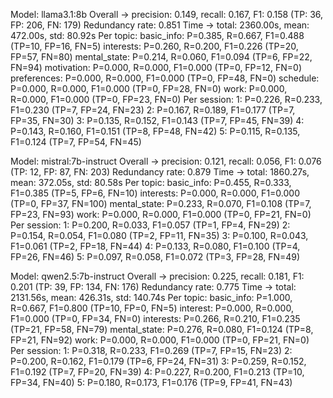 Model: llama3.1:8b
  Overall -> precision: 0.149, recall: 0.167, F1: 0.158 (TP: 36, FP: 206, FN: 179)
  Redundancy rate: 0.851
  Time -> total: 2360.00s, mean: 472.00s, std: 80.92s
  Per topic:
    basic_info: P=0.385, R=0.667, F1=0.488 (TP=10, FP=16, FN=5)
    interests: P=0.260, R=0.200, F1=0.226 (TP=20, FP=57, FN=80)
    mental_state: P=0.214, R=0.060, F1=0.094 (TP=6, FP=22, FN=94)
    motivation: P=0.000, R=0.000, F1=0.000 (TP=0, FP=12, FN=0)
    preferences: P=0.000, R=0.000, F1=0.000 (TP=0, FP=48, FN=0)
    schedule: P=0.000, R=0.000, F1=0.000 (TP=0, FP=28, FN=0)
    work: P=0.000, R=0.000, F1=0.000 (TP=0, FP=23, FN=0)
  Per session:
    1: P=0.226, R=0.233, F1=0.230 (TP=7, FP=24, FN=23)
    2: P=0.167, R=0.189, F1=0.177 (TP=7, FP=35, FN=30)
    3: P=0.135, R=0.152, F1=0.143 (TP=7, FP=45, FN=39)
    4: P=0.143, R=0.160, F1=0.151 (TP=8, FP=48, FN=42)
    5: P=0.115, R=0.135, F1=0.124 (TP=7, FP=54, FN=45)

Model: mistral:7b-instruct
  Overall -> precision: 0.121, recall: 0.056, F1: 0.076 (TP: 12, FP: 87, FN: 203)
  Redundancy rate: 0.879
  Time -> total: 1860.27s, mean: 372.05s, std: 80.58s
  Per topic:
    basic_info: P=0.455, R=0.333, F1=0.385 (TP=5, FP=6, FN=10)
    interests: P=0.000, R=0.000, F1=0.000 (TP=0, FP=37, FN=100)
    mental_state: P=0.233, R=0.070, F1=0.108 (TP=7, FP=23, FN=93)
    work: P=0.000, R=0.000, F1=0.000 (TP=0, FP=21, FN=0)
  Per session:
    1: P=0.200, R=0.033, F1=0.057 (TP=1, FP=4, FN=29)
    2: P=0.154, R=0.054, F1=0.080 (TP=2, FP=11, FN=35)
    3: P=0.100, R=0.043, F1=0.061 (TP=2, FP=18, FN=44)
    4: P=0.133, R=0.080, F1=0.100 (TP=4, FP=26, FN=46)
    5: P=0.097, R=0.058, F1=0.072 (TP=3, FP=28, FN=49)

Model: qwen2.5:7b-instruct
  Overall -> precision: 0.225, recall: 0.181, F1: 0.201 (TP: 39, FP: 134, FN: 176)
  Redundancy rate: 0.775
  Time -> total: 2131.56s, mean: 426.31s, std: 140.74s
  Per topic:
    basic_info: P=1.000, R=0.667, F1=0.800 (TP=10, FP=0, FN=5)
    interest: P=0.000, R=0.000, F1=0.000 (TP=0, FP=34, FN=0)
    interests: P=0.266, R=0.210, F1=0.235 (TP=21, FP=58, FN=79)
    mental_state: P=0.276, R=0.080, F1=0.124 (TP=8, FP=21, FN=92)
    work: P=0.000, R=0.000, F1=0.000 (TP=0, FP=21, FN=0)
  Per session:
    1: P=0.318, R=0.233, F1=0.269 (TP=7, FP=15, FN=23)
    2: P=0.200, R=0.162, F1=0.179 (TP=6, FP=24, FN=31)
    3: P=0.259, R=0.152, F1=0.192 (TP=7, FP=20, FN=39)
    4: P=0.227, R=0.200, F1=0.213 (TP=10, FP=34, FN=40)
    5: P=0.180, R=0.173, F1=0.176 (TP=9, FP=41, FN=43)

